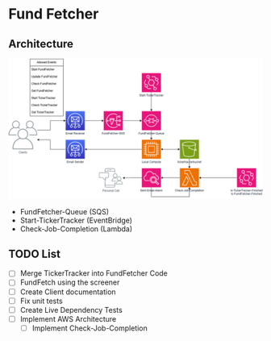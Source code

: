 # Fund Fetcher

## Architecture

![Fund Fetcher Architecture](./docs/FundFetcher.png)

- FundFetcher-Queue (SQS)
- Start-TickerTracker (EventBridge)
- Check-Job-Completion (Lambda)

## TODO List

- [ ] Merge TickerTracker into FundFetcher Code
- [ ] FundFetch using the screener
- [ ] Create Client documentation
- [ ] Fix unit tests
- [ ] Create Live Dependency Tests
- [ ] Implement AWS Architecture
  - [ ] Implement Check-Job-Completion
